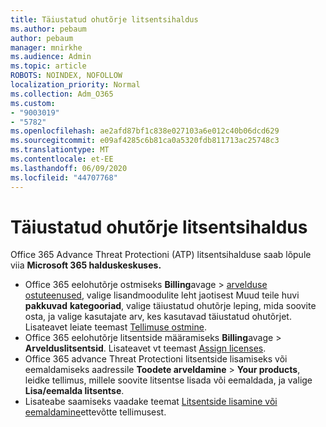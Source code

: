 ```yaml
---
title: Täiustatud ohutõrje litsentsihaldus
ms.author: pebaum
author: pebaum
manager: mnirkhe
ms.audience: Admin
ms.topic: article
ROBOTS: NOINDEX, NOFOLLOW
localization_priority: Normal
ms.collection: Adm_O365
ms.custom:
- "9003019"
- "5782"
ms.openlocfilehash: ae2afd87bf1c838e027103a6e012c40b06dcd629
ms.sourcegitcommit: e09af4285c6b81ca0a5320fdb811713ac25748c3
ms.translationtype: MT
ms.contentlocale: et-EE
ms.lasthandoff: 06/09/2020
ms.locfileid: "44707768"
---
```

# <a name="advanced-threat-protection-license-management"></a>Täiustatud ohutõrje litsentsihaldus

Office 365 Advance Threat Protectioni (ATP) litsentsihalduse saab lõpule viia **Microsoft 365 halduskeskuses.**

- Office 365 eelohutõrje ostmiseks **Billing**avage  >  [arvelduse ostuteenused](https://go.microsoft.com/fwlink/p/?linkid=868433), valige lisandmoodulite leht jaotisest Muud teile huvi **pakkuvad** **kategooriad**, valige täiustatud ohutõrje leping, mida soovite osta, ja valige kasutajate arv, kes kasutavad täiustatud ohutõrjet. Lisateavet leiate teemast [Tellimuse ostmine](https://docs.microsoft.com/microsoft-365/commerce/subscriptions/upgrade-to-different-plan).
- Office 365 eelohutõrje litsentside määramiseks **Billing**avage  >  **Arvelduslitsentsid**. Lisateavet vt teemast [Assign licenses](https://docs.microsoft.com/microsoft-365/admin/manage/assign-licenses-to-users).  
- Office 365 advance Threat Protectioni litsentside lisamiseks või eemaldamiseks aadressile **Toodete arveldamine**  >  **Your products**, leidke tellimus, millele soovite litsentse lisada või eemaldada, ja valige **Lisa/eemalda litsentse**.  
- Lisateabe saamiseks vaadake teemat [Litsentside lisamine või eemaldamine](https://docs.microsoft.com/microsoft-365/commerce/licenses/buy-licenses?view=o365-worldwide#add-or-remove-licenses-for-your-business-subscription)ettevõtte tellimusest.
